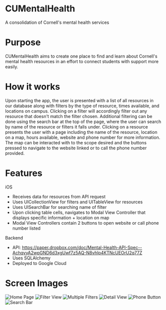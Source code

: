 # CUMentalHealth
A consolidation of Cornell's mental health services

# Purpose
CUMentalHealth aims to create one place to find and learn about Cornell's mental health resources in an effort to connect students with support more easily.

# How it works
Upon starting the app, the user is presented with a list of all resources in our database along with filters by the type of resource, times available, and locations on campus. Clicking on a filter will accordingly filter out any resource that doesn't match the filter chosen. Additional filtering can be done using the search bar at the top of the page, where the user can search by name of the resource or filters it falls under. Clicking on a resource presents the user with a page including the name of the resource, location on a map, hours available, website and phone number for more information. The map can be interacted with to the scope desired and the buttons pressed to navigate to the website linked or to call the phone number provided. 

# Features

iOS
  - Receives data for resources from API request
  - Uses UICollectionView for filters and UITableView for resources
  - Uses UISearchBar for searching name of filter
  - Upon clicking table cells, navigates to Modal View Controller that displays specific information + location on map
  - Modal View Controllers contain 2 buttons to open website or call phone number listed
  
Backend
  - API: https://paper.dropbox.com/doc/Mental-Health-API-Spec--AchqvyA2wpGND6d3xgUwf7z5AQ-N8vhlp4KTNcUEOrU2q77Z
  - Uses SQLAlchemy
  - Deployed to Google Cloud
 
# Screen Images
![Home Page](https://github.com/luOlivia/CUMentalHealth/blob/master/IMG_2360.PNG)
![Filter View](https://github.com/luOlivia/CUMentalHealth/blob/master/IMG_2362.PNG)
![Multiple Filters](https://github.com/luOlivia/CUMentalHealth/blob/master/IMG_2366.PNG)
![Detail View](https://github.com/luOlivia/CUMentalHealth/blob/master/IMG_2364.PNG)
![Phone Button](https://github.com/luOlivia/CUMentalHealth/blob/master/IMG_2365.PNG)
![Search Bar](https://github.com/luOlivia/CUMentalHealth/blob/master/IMG_2367.PNG)
